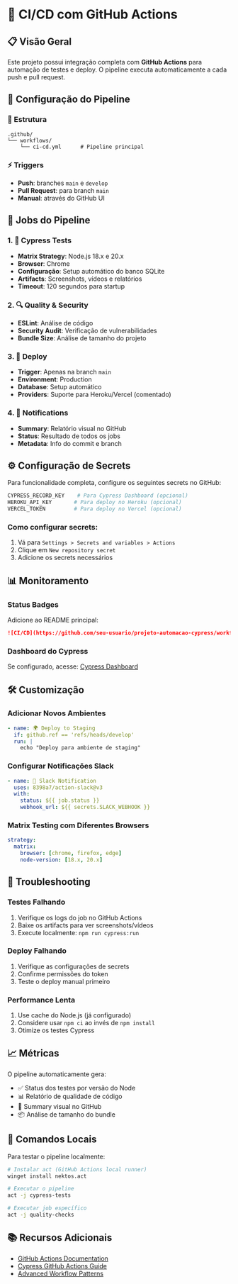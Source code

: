 # 🔄 CI/CD com GitHub Actions

## 📋 Visão Geral

Este projeto possui integração completa com **GitHub Actions** para automação de testes e deploy. O pipeline executa automaticamente a cada push e pull request.

## 🚀 Configuração do Pipeline

### 📂 Estrutura

```
.github/
└── workflows/
    └── ci-cd.yml      # Pipeline principal
```

### ⚡ Triggers

- **Push**: branches `main` e `develop`
- **Pull Request**: para branch `main`
- **Manual**: através do GitHub UI

## 🔄 Jobs do Pipeline

### 1. 🧪 Cypress Tests

- **Matrix Strategy**: Node.js 18.x e 20.x
- **Browser**: Chrome
- **Configuração**: Setup automático do banco SQLite
- **Artifacts**: Screenshots, vídeos e relatórios
- **Timeout**: 120 segundos para startup

### 2. 🔍 Quality & Security

- **ESLint**: Análise de código
- **Security Audit**: Verificação de vulnerabilidades
- **Bundle Size**: Análise de tamanho do projeto

### 3. 🚀 Deploy

- **Trigger**: Apenas na branch `main`
- **Environment**: Production
- **Database**: Setup automático
- **Providers**: Suporte para Heroku/Vercel (comentado)

### 4. 📢 Notifications

- **Summary**: Relatório visual no GitHub
- **Status**: Resultado de todos os jobs
- **Metadata**: Info do commit e branch

## ⚙️ Configuração de Secrets

Para funcionalidade completa, configure os seguintes secrets no GitHub:

```bash
CYPRESS_RECORD_KEY    # Para Cypress Dashboard (opcional)
HEROKU_API_KEY       # Para deploy no Heroku (opcional)
VERCEL_TOKEN         # Para deploy no Vercel (opcional)
```

### Como configurar secrets:

1. Vá para `Settings > Secrets and variables > Actions`
2. Clique em `New repository secret`
3. Adicione os secrets necessários

## 📊 Monitoramento

### Status Badges

Adicione ao README principal:

```markdown
![CI/CD](https://github.com/seu-usuario/projeto-automacao-cypress/workflows/🚀%20CI/CD%20-%20Cypress%20Tests%20+%20Deploy/badge.svg)
```

### Dashboard do Cypress

Se configurado, acesse: [Cypress Dashboard](https://dashboard.cypress.io/)

## 🛠️ Customização

### Adicionar Novos Ambientes

```yaml
- name: 🌍 Deploy to Staging
  if: github.ref == 'refs/heads/develop'
  run: |
    echo "Deploy para ambiente de staging"
```

### Configurar Notificações Slack

```yaml
- name: 📱 Slack Notification
  uses: 8398a7/action-slack@v3
  with:
    status: ${{ job.status }}
    webhook_url: ${{ secrets.SLACK_WEBHOOK }}
```

### Matrix Testing com Diferentes Browsers

```yaml
strategy:
  matrix:
    browser: [chrome, firefox, edge]
    node-version: [18.x, 20.x]
```

## 🐛 Troubleshooting

### Testes Falhando

1. Verifique os logs do job no GitHub Actions
2. Baixe os artifacts para ver screenshots/vídeos
3. Execute localmente: `npm run cypress:run`

### Deploy Falhando

1. Verifique as configurações de secrets
2. Confirme permissões do token
3. Teste o deploy manual primeiro

### Performance Lenta

1. Use cache do Node.js (já configurado)
2. Considere usar `npm ci` ao invés de `npm install`
3. Otimize os testes Cypress

## 📈 Métricas

O pipeline automaticamente gera:

- ✅ Status dos testes por versão do Node
- 📊 Relatório de qualidade de código
- 🎯 Summary visual no GitHub
- 📦 Análise de tamanho do bundle

## 🔧 Comandos Locais

Para testar o pipeline localmente:

```bash
# Instalar act (GitHub Actions local runner)
winget install nektos.act

# Executar o pipeline
act -j cypress-tests

# Executar job específico
act -j quality-checks
```

## 📚 Recursos Adicionais

- [GitHub Actions Documentation](https://docs.github.com/en/actions)
- [Cypress GitHub Actions Guide](https://docs.cypress.io/guides/continuous-integration/github-actions)
- [Advanced Workflow Patterns](https://docs.github.com/en/actions/using-workflows/advanced-workflow-features)

